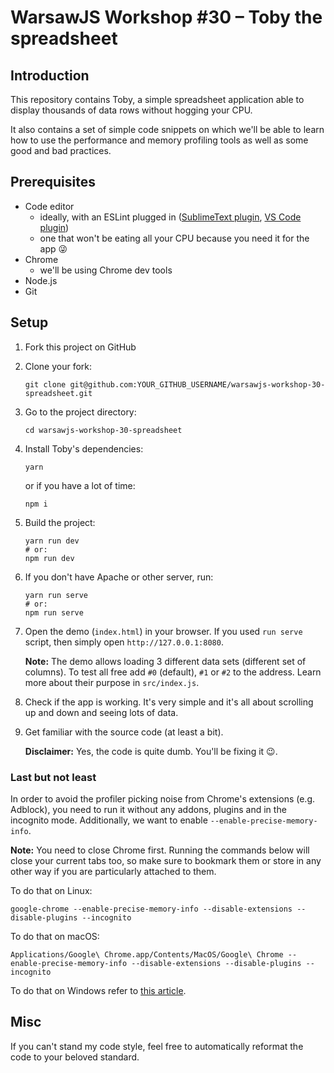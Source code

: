 # WarsawJS Workshop #30 – Toby the spreadsheet

## Introduction

This repository contains Toby, a simple spreadsheet application able to display thousands of data rows without hogging your CPU.

It also contains a set of simple code snippets on which we'll be able to learn how to use the performance and memory profiling tools as well as some good and bad practices.

## Prerequisites

* Code editor
	- ideally, with an ESLint plugged in ([SublimeText plugin](https://github.com/SublimeLinter/SublimeLinter-eslint), [VS Code plugin](https://github.com/Microsoft/vscode-eslint))
	- one that won't be eating all your CPU because you need it for the app 😜
* Chrome
	- we'll be using Chrome dev tools
* Node.js
* Git

## Setup

1. Fork this project on GitHub
2. Clone your fork:

	```
	git clone git@github.com:YOUR_GITHUB_USERNAME/warsawjs-workshop-30-spreadsheet.git
	```
3. Go to the project directory:

	```
	cd warsawjs-workshop-30-spreadsheet
	```
4. Install Toby's dependencies:

	```
	yarn
	```

	or if you have a lot of time:

	```
	npm i
	```
5. Build the project:

	```
	yarn run dev
	# or:
	npm run dev
	```
5. If you don't have Apache or other server, run:

	```
	yarn run serve
	# or:
	npm run serve
	```
6. Open the demo (`index.html`) in your browser. If you used `run serve` script, then simply open `http://127.0.0.1:8080`.

	**Note:** The demo allows loading 3 different data sets (different set of columns). To test all free add `#0` (default), `#1` or `#2` to the address. Learn more about their purpose in `src/index.js`.
7. Check if the app is working. It's very simple and it's all about scrolling up and down and seeing lots of data.
8. Get familiar with the source code (at least a bit).

	**Disclaimer:** Yes, the code is quite dumb. You'll be fixing it 😉.

### Last but not least

In order to avoid the profiler picking noise from Chrome's extensions (e.g. Adblock), you need to run it without any addons, plugins and in the incognito mode. Additionally, we want to enable `--enable-precise-memory-info`.

**Note:** You need to close Chrome first. Running the commands below will close your current tabs too, so make sure to bookmark them or store in any other way if you are particularly attached to them.

To do that on Linux:

```
google-chrome --enable-precise-memory-info --disable-extensions --disable-plugins --incognito
```

To do that on macOS:

```
Applications/Google\ Chrome.app/Contents/MacOS/Google\ Chrome --enable-precise-memory-info --disable-extensions --disable-plugins --incognito
```

To do that on Windows refer to [this article](https://www.ghacks.net/2013/10/06/list-useful-google-chrome-command-line-switches/).

## Misc

If you can't stand my code style, feel free to automatically reformat the code to your beloved standard.
